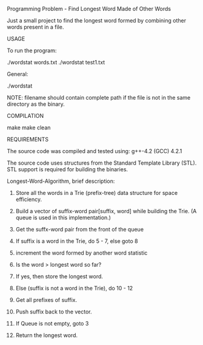 Programming Problem - Find Longest Word Made of Other Words

Just a small project to find the longest word formed by
combining other words present in a file.

USAGE

To run the program:

./wordstat words.txt
./wordstat test1.txt

General:

./wordstat <filename>

NOTE: filename should contain complete path if the file
is not in the same directory as the binary.

COMPILATION

make
make clean


REQUIREMENTS

The source code was compiled and tested using: 
g++-4.2 (GCC) 4.2.1

The source code uses structures from the Standard Template
Library (STL). STL support is required for building the
binaries.

Longest-Word-Algorithm, brief description: 


1. Store all the words in a Trie (prefix-tree) data structure
    for space efficiency.
2. Build a vector of suffix-word pair[suffix, word] while 
   building the Trie. (A queue is used in this implementation.)

3. Get the suffx-word pair from the front of the queue
4. If suffix is a word in the Trie, do 5 - 7, else goto 8
5. increment the word formed by another word statistic
6. Is the word > longest word so far?
7. If yes, then store the longest word.
8. Else (suffix is not a word in the Trie), do 10 - 12
9. Get all prefixes of suffix.
10.	Push suffix back to the vector. 
11. If Queue is not empty, goto 3
12.	Return the longest word.
